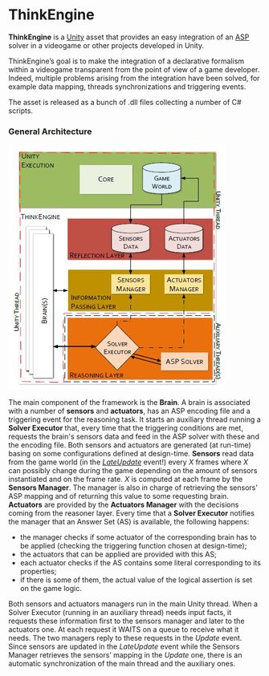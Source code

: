 # ThinkEngine
**ThinkEngine** is a [Unity](https://unity.com/) asset that provides an easy integration of an [ASP](https://en.wikipedia.org/wiki/Answer_set_programming) solver in a videogame or other projects developed in Unity. 

ThinkEngine’s goal is to make the integration of a declarative formalism within a videogame transparent from the point of view of a game developer.
Indeed, multiple problems arising from the integration have been solved, for example data mapping, threads synchronizations and triggering events. 

The asset is released as a bunch of .dll files collecting a number of C# scripts. 

### General Architecture

![ThinkEngine's Architecture](ThinkEngine_Architecture.JPG)

The main component of the framework is the **Brain**. A brain is associated with a number of **sensors** and **actuators**, has an ASP encoding file and a triggering event for the reasoning task. 
It starts an auxiliary thread running a **Solver Executor** that, every time that the triggering conditions are met, requests the brain's sensors data and feed in the ASP solver with these and the encoding file. 
Both sensors and actuators are generated (at run-time) basing on some configurations defined at design-time. 
**Sensors** read data from the game world (in the [*LateUpdate*](https://docs.unity3d.com/Manual/ExecutionOrder.html) event!) every *X* frames where *X* can possibly change during the game depending on the amount of sensors instantiated and on the frame rate.
*X* is computed at each frame by the **Sensors Manager**. The manager is also in charge of retrieving the sensors’ ASP mapping and of returning this value to some requesting brain. 
**Actuators** are provided by the **Actuators Manager** with the decisions coming from the reasoner layer. Every time that a **Solver Executor** notifies the manager that an Answer Set (AS) is available, the following happens:
* the manager checks if some actuator of the corresponding brain has to be applied (checking the triggering function chosen at design-time);
* the actuators that can be applied are provided with this AS;
* each actuator checks if the AS contains some literal corresponding to its properties;
* if there is some of them, the actual value of the logical assertion is set on the game logic.

Both sensors and actuators managers run in the main Unity thread. 
When a Solver Executor (running in an auxiliary thread) needs input facts, it requests these information first to the sensors manager and later to the actuators one. 
At each request it WAITS on a queue to receive what it needs. The two managers reply to these requests in the *Update* event. 
Since sensors are updated in the *LateUpdate* event while the Sensors Manager retrieves the sensors’ mapping in the *Update* one, there is an automatic synchronization of the main thread and the auxiliary ones.
